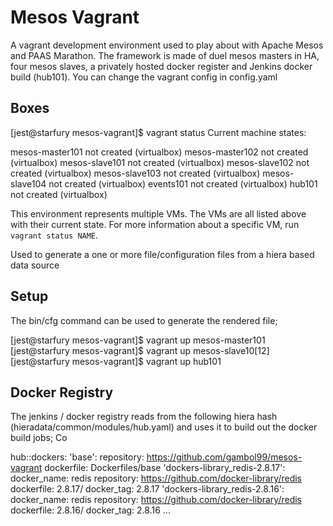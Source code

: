 Mesos Vagrant
===================

A vagrant development environment used to play about with Apache Mesos and PAAS Marathon. The framework is made of duel mesos masters in HA, four mesos slaves, a privately hosted docker register and Jenkins docker build (hub101). You can change the vagrant config in config.yaml

Boxes
-------------

  [jest@starfury mesos-vagrant]$ vagrant status
  Current machine states:

  mesos-master101           not created (virtualbox)
  mesos-master102           not created (virtualbox)
  mesos-slave101            not created (virtualbox)
  mesos-slave102            not created (virtualbox)
  mesos-slave103            not created (virtualbox)
  mesos-slave104            not created (virtualbox)
  events101                 not created (virtualbox)
  hub101                    not created (virtualbox)

  This environment represents multiple VMs. The VMs are all listed
  above with their current state. For more information about a specific
  VM, run `vagrant status NAME`.

Used to generate a one or more file/configuration files from a hiera based data source

Setup
-------------

The bin/cfg command can be used to generate the rendered file;

  [jest@starfury mesos-vagrant]$ vagrant up mesos-master101
  [jest@starfury mesos-vagrant]$ vagrant up mesos-slave10[12]
  [jest@starfury mesos-vagrant]$ vagrant up hub101

Docker Registry
-------------------

The  jenkins / docker registry reads from the following hiera hash (hieradata/common/modules/hub.yaml) and uses it to build out the docker build jobs; Co

  hub::dockers:
    'base':
      repository: https://github.com/gambol99/mesos-vagrant
      dockerfile: Dockerfiles/base
    'dockers-library_redis-2.8.17':
      docker_name: redis
      repository: https://github.com/docker-library/redis
      dockerfile: 2.8.17/
      docker_tag: 2.8.17
    'dockers-library_redis-2.8.16':
      docker_name: redis
      repository: https://github.com/docker-library/redis
      dockerfile: 2.8.16/
      docker_tag: 2.8.16
  ...

